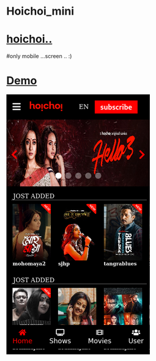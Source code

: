 # Hoichoi_mini
# [hoichoi..](https://www.hoichoi.tv/)

#only mobile ...screen ..
:)
# [Demo](https://hoichoi-just-try.netlify.app/)

 <img src='Screenshot_2021-07-16 Document(1).png' alt='demo' />
